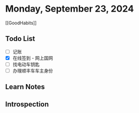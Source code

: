 
# Monday, September 23, 2024

[[GoodHabits]]

## Todo List

- [ ] 记账
- [x] 在线签到 - 网上国网
- [ ] 找电动车钥匙
- [ ] 办理顺丰车车主身份

## Learn Notes

## Introspection
